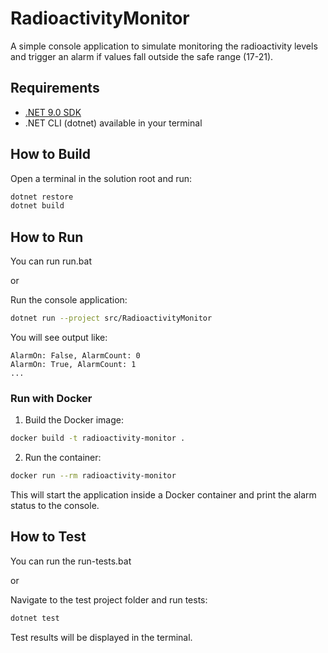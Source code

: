 # RadioactivityMonitor

A simple console application to simulate monitoring the radioactivity levels and trigger an alarm if values fall outside the safe range (17-21).

## Requirements

- [.NET 9.0 SDK](https://dotnet.microsoft.com/download)
- .NET CLI (dotnet) available in your terminal

## How to Build

Open a terminal in the solution root and run:

```sh
dotnet restore
dotnet build
```

## How to Run

You can run run.bat

or

Run the console application:

```sh
dotnet run --project src/RadioactivityMonitor
```

You will see output like:

```
AlarmOn: False, AlarmCount: 0
AlarmOn: True, AlarmCount: 1
...
```

### Run with Docker
1. Build the Docker image:

```sh
docker build -t radioactivity-monitor .
```

2. Run the container:

```sh
docker run --rm radioactivity-monitor
```

This will start the application inside a Docker container and print the alarm status to the console.

## How to Test

You can run the run-tests.bat

or

Navigate to the test project folder and run tests:

```sh
dotnet test
```

Test results will be displayed in the terminal.

